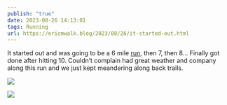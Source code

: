 ```yaml
---
publish: "true"
date: 2023-08-26 14:13:01
tags: Running
url: https://ericmwalk.blog/2023/08/26/it-started-out.html
---
```


It started out and was going to be a 6 mile [run](https://strava.com/activities/9724902402), then 7, then 8... Finally got done after hitting 10. Couldn’t complain had great weather and company along this run and we just kept meandering along back trails.

![](https://ericmwalk.blog/uploads/2023/bec1249715.jpg)

![](https://ericmwalk.blog/uploads/2023/91a65cf8-2eb2-4db2-af34-6300b6a0970f.jpg)